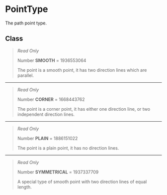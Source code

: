 # PointType
The path point type.

## Class
> *Read Only* 
> 
> Number **SMOOTH** = 1936553064
> 
> The point is a smooth point, it has two direction lines which are parallel.
*** 
> *Read Only* 
> 
> Number **CORNER** = 1668443762
> 
> The point is a corner point, it has either one direction line, or two independent direction lines.
*** 
> *Read Only* 
> 
> Number **PLAIN** = 1886151022
> 
> The point is a plain point, it has no direction lines.
*** 
> *Read Only* 
> 
> Number **SYMMETRICAL** = 1937337709
> 
> A special type of smooth point with two direction lines of equal length.

